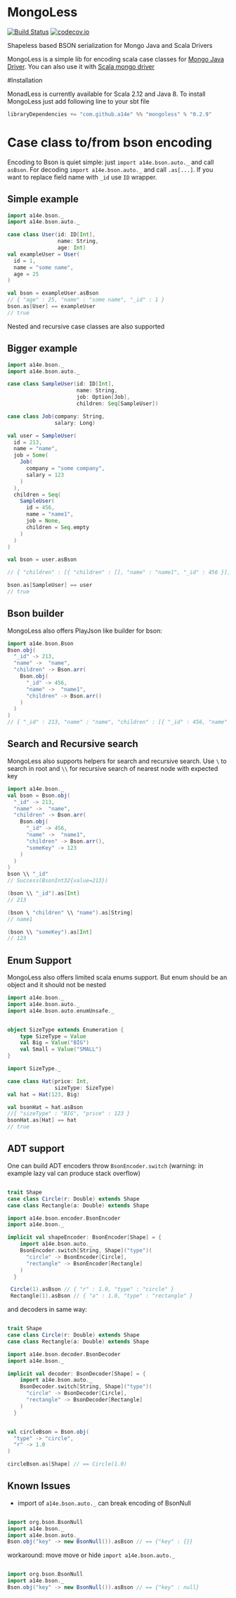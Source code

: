 # MongoLess
[![Build Status](https://travis-ci.org/a14e/MongoLess.svg?branch=master)](https://travis-ci.org/a14e/MongoLess)
[![codecov.io](https://codecov.io/gh/a14e/MongoLess/coverage.svg?branch=master)](https://codecov.io/gh/MongoLess?branch=master)

Shapeless based BSON serialization for Mongo Java and Scala Drivers


MongoLess is a simple lib for encoding scala case classes for [Mongo Java Driver](https://github.com/mongodb/mongo-java-driver).
You can also use it with [Scala mongo driver](https://github.com/mongodb/mongo-scala-driver)

#Installation

MonadLess is currently available for Scala 2.12 and Java 8.
To install MongoLess just add following line to your sbt file
```scala
libraryDependencies += "com.github.a14e" %% "mongoless" % "0.2.9"
```


# Case class to/from bson encoding

Encoding to Bson is quiet simple: just ```import a14e.bson.auto._``` and call ```asBson```.
For decoding ```import a14e.bson.auto._``` and call ```.as[...]```.
If you want to replace field name with ```_id``` use ```ID``` wrapper.

## Simple example
```scala
import a14e.bson._
import a14e.bson.auto._

case class User(id: ID[Int],
                name: String,
                age: Int)
val exampleUser = User(
  id = 1,
  name = "some name",
  age = 25
)

val bson = exampleUser.asBson
// { "age" : 25, "name" : "some name", "_id" : 1 }
bson.as[User] == exampleUser
// true

```

Nested and recursive case classes are also supported

## Bigger example 
```scala
import a14e.bson._
import a14e.bson.auto._

case class SampleUser(id: ID[Int],
                      name: String,
                      job: Option[Job],
                      children: Seq[SampleUser])

case class Job(company: String,
               salary: Long)

val user = SampleUser(
  id = 213,
  name = "name",
  job = Some(
    Job(
      company = "some company",
      salary = 123
    )
  ),
  children = Seq(
    SampleUser(
      id = 456,
      name = "name1",
      job = None,
      children = Seq.empty
    )
  )
)

val bson = user.asBson

// { "children" : [{ "children" : [], "name" : "name1", "_id" : 456 }], "job" : { "salary" : { "$numberLong" : "123" }, "company" : "some company" }, "name" : "name", "_id" : 213 }

bson.as[SampleUser] == user
// true
```

## Bson builder

MongoLess also offers PlayJson like builder for bson:

```scala
import a14e.bson.Bson
Bson.obj(
  "_id" -> 213,
  "name" ->  "name",
  "children" -> Bson.arr(
    Bson.obj(
      "_id" -> 456,
      "name" ->  "name1",
      "children" -> Bson.arr()
    )
  )
)
// { "_id" : 213, "name" : "name", "children" : [{ "_id" : 456, "name" : "name1", "children" : [] }] }
```


## Search and Recursive search
MongoLess also supports helpers for search and recursive search. 
Use `\` to search in root and `\\` for recursive search of nearest node with expected key
```scala
import a14e.bson._
val bson = Bson.obj(
  "_id" -> 213,
  "name" ->  "name",
  "children" -> Bson.arr(
    Bson.obj(
      "_id" -> 456,
      "name" ->  "name1",
      "children" -> Bson.arr(),
      "someKey" -> 123
    )
  )
)
bson \\ "_id"
// Success(BsonInt32{value=213})

(bson \\ "_id").as[Int]
// 213

(bson \ "children" \\ "name").as[String]
// name1

(bson \\ "someKey").as[Int]
// 123

```

## Enum Support
MongoLess also offers limited scala enums support. But enum should be an object and it should
not be nested

```scala
import a14e.bson._
import a14e.bson.auto._
import a14e.bson.auto.enumUnsafe._


object SizeType extends Enumeration {
    type SizeType = Value
    val Big = Value("BIG")
    val Small = Value("SMALL")
}

import SizeType._

case class Hat(price: Int,
               sizeType: SizeType)
val hat = Hat(123, Big)

val bsonHat = hat.asBson
//{ "sizeType" : "BIG", "price" : 123 }
bsonHat.as[Hat] == hat
// true
```


## ADT support
One can build ADT encoders throw `BsonEncoder.switch` (warning: in example lazy val can produce stack overflow)
```scala

trait Shape
case class Circle(r: Double) extends Shape
case class Rectangle(a: Double) extends Shape

import a14e.bson.encoder.BsonEncoder
import a14e.bson._

implicit val shapeEncoder: BsonEncoder[Shape] = {
    import a14e.bson.auto._
    BsonEncoder.switch[String, Shape]("type")(
      "circle" -> BsonEncoder[Circle],
      "rectangle" -> BsonEncoder[Rectangle]
    )
  }

 Circle(1).asBson // { "r" : 1.0, "type" : "circle" }
 Rectangle(1).asBson // { "a" : 1.0, "type" : "rectangle" }

```
and decoders in same way:
```scala

trait Shape
case class Circle(r: Double) extends Shape
case class Rectangle(a: Double) extends Shape

import a14e.bson.decoder.BsonDecoder
import a14e.bson._

implicit val decoder: BsonDecoder[Shape] = {
    import a14e.bson.auto._
    BsonDecoder.switch[String, Shape]("type")(
      "circle" -> BsonDecoder[Circle],
      "rectangle" -> BsonDecoder[Rectangle]
    )
  }


val circleBson = Bson.obj(
  "type" -> "circle",
  "r" -> 1.0
)

circleBson.as[Shape] // == Circle(1.0)

```

## Known Issues
* import of `a14e.bson.auto._` can break encoding of BsonNull
```scala

import org.bson.BsonNull
import a14e.bson._
import a14e.bson.auto._
Bson.obj("key" -> new BsonNull()).asBson // == {"key" : {}}
```
workaround: move move or hide `import a14e.bson.auto._`
```scala

import org.bson.BsonNull
import a14e.bson._
Bson.obj("key" -> new BsonNull()).asBson // == {"key" : null}
```